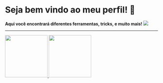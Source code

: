 <h1>Seja bem vindo ao meu perfil! 👋</h1>
<b>Aqui você encontrará diferentes ferramentas, tricks, e muito mais!</b>
<img src="https://c.tenor.com/tQVZsHnTSZgAAAAi/pikachu.gif">
<hr>
<div>
<a href="https://github.com/mounted7sh">
<img height="140em" src="https://github-readme-stats.vercel.app/api/top-langs/?username=mounted7sh&layout=compact&langs_count=7&theme=dracula"/>
<img height="140em" src="https://github-readme-stats.vercel.app/api?username=mounted7sh&show_icons=true&theme=dracula&include_all_commits=true&count_private=true"/>
</div>
